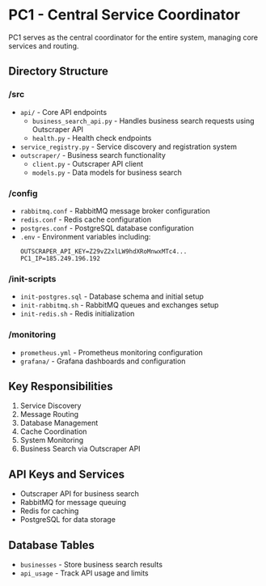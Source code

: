 # PC1 - Central Service Coordinator

PC1 serves as the central coordinator for the entire system, managing core services and routing.

## Directory Structure

### /src
- `api/` - Core API endpoints
  - `business_search_api.py` - Handles business search requests using Outscraper API
  - `health.py` - Health check endpoints
- `service_registry.py` - Service discovery and registration system
- `outscraper/` - Business search functionality
  - `client.py` - Outscraper API client
  - `models.py` - Data models for business search

### /config
- `rabbitmq.conf` - RabbitMQ message broker configuration
- `redis.conf` - Redis cache configuration
- `postgres.conf` - PostgreSQL database configuration
- `.env` - Environment variables including:
  ```env
  OUTSCRAPER_API_KEY=Z29vZ2xlLW9hdXRoMnwxMTc4...
  PC1_IP=185.249.196.192
  ```

### /init-scripts
- `init-postgres.sql` - Database schema and initial setup
- `init-rabbitmq.sh` - RabbitMQ queues and exchanges setup
- `init-redis.sh` - Redis initialization

### /monitoring
- `prometheus.yml` - Prometheus monitoring configuration
- `grafana/` - Grafana dashboards and configuration

## Key Responsibilities
1. Service Discovery
2. Message Routing
3. Database Management
4. Cache Coordination
5. System Monitoring
6. Business Search via Outscraper API

## API Keys and Services
- Outscraper API for business search
- RabbitMQ for message queuing
- Redis for caching
- PostgreSQL for data storage

## Database Tables
- `businesses` - Store business search results
- `api_usage` - Track API usage and limits